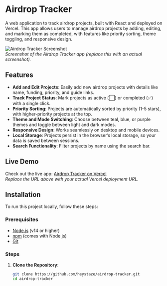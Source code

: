 # Airdrop Tracker

A web application to track airdrop projects, built with React and deployed on Vercel. This app allows users to manage airdrop projects by adding, editing, and marking them as completed, with features like priority sorting, theme toggling, and responsive design.

![Airdrop Tracker Screenshot](https://private-user-images.githubusercontent.com/204170221/425986622-65cad4fe-0a9a-45c0-b842-ad0ffcddd1f6.jpg?jwt=eyJhbGciOiJIUzI1NiIsInR5cCI6IkpXVCJ9.eyJpc3MiOiJnaXRodWIuY29tIiwiYXVkIjoicmF3LmdpdGh1YnVzZXJjb250ZW50LmNvbSIsImtleSI6ImtleTUiLCJleHAiOjE3NDI4MDUzMzUsIm5iZiI6MTc0MjgwNTAzNSwicGF0aCI6Ii8yMDQxNzAyMjEvNDI1OTg2NjIyLTY1Y2FkNGZlLTBhOWEtNDVjMC1iODQyLWFkMGZmY2RkZDFmNi5qcGc_WC1BbXotQWxnb3JpdGhtPUFXUzQtSE1BQy1TSEEyNTYmWC1BbXotQ3JlZGVudGlhbD1BS0lBVkNPRFlMU0E1M1BRSzRaQSUyRjIwMjUwMzI0JTJGdXMtZWFzdC0xJTJGczMlMkZhd3M0X3JlcXVlc3QmWC1BbXotRGF0ZT0yMDI1MDMyNFQwODMwMzVaJlgtQW16LUV4cGlyZXM9MzAwJlgtQW16LVNpZ25hdHVyZT1iMWIwZWJkOWU2MTE1NDNlZDI4ZDlmODRmMzUzNjY2NTU0MDBlNDM1NDYzODg3Zjk2YzgyMjRkODhmNDczNjU0JlgtQW16LVNpZ25lZEhlYWRlcnM9aG9zdCJ9.fgW6iOsQPdnTYX9XvMNWFZzGqWlbpOL2qAWbOU37dN0)  
*Screenshot of the Airdrop Tracker app (replace this with an actual screenshot).*

## Features

- **Add and Edit Projects**: Easily add new airdrop projects with details like name, funding, priority, and guide links.
- **Track Project Status**: Mark projects as active (⬜) or completed (✅) with a single click.
- **Priority Sorting**: Projects are automatically sorted by priority (1-5 stars), with higher-priority projects at the top.
- **Theme and Mode Switching**: Choose between teal, blue, or purple themes and toggle between light and dark modes.
- **Responsive Design**: Works seamlessly on desktop and mobile devices.
- **Local Storage**: Projects persist in the browser’s local storage, so your data is saved between sessions.
- **Search Functionality**: Filter projects by name using the search bar.

## Live Demo

Check out the live app: [Airdrop Tracker on Vercel](https://heystaze-airdrop-tracker.vercel.app/)  
*Replace the URL above with your actual Vercel deployment URL.*

## Installation

To run this project locally, follow these steps:

### Prerequisites
- [Node.js](https://nodejs.org/) (v14 or higher)
- [npm](https://www.npmjs.com/) (comes with Node.js)
- [Git](https://git-scm.com/)

### Steps
1. **Clone the Repository**:
   ```bash
   git clone https://github.com/heystaze/airdrop-tracker.git
   cd airdrop-tracker

